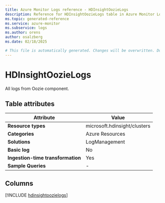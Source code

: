 ```yaml
---
title: Azure Monitor Logs reference - HDInsightOozieLogs
description: Reference for HDInsightOozieLogs table in Azure Monitor Logs.
ms.topic: generated-reference
ms.service: azure-monitor
ms.subservice: logs
ms.author: orens
author: osalzberg
ms.date: 02/18/2025

# This file is automatically generated. Changes will be overwritten. Do not change this file directly.
---
```


# HDInsightOozieLogs

All logs from Oozie component.


## Table attributes

|Attribute|Value|
|---|---|
|**Resource types**|microsoft.hdinsight/clusters|
|**Categories**|Azure Resources|
|**Solutions**| LogManagement|
|**Basic log**|No|
|**Ingestion-time transformation**|Yes|
|**Sample Queries**|-|



## Columns
  
[!INCLUDE [hdinsightoozielogs](~/reusable-content/ce-skilling/azure/includes/azure-monitor/reference/tables/hdinsightoozielogs-include.md)]
